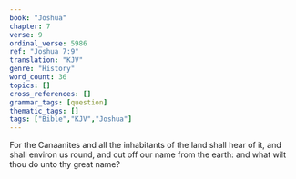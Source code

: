 ```yaml
---
book: "Joshua"
chapter: 7
verse: 9
ordinal_verse: 5986
ref: "Joshua 7:9"
translation: "KJV"
genre: "History"
word_count: 36
topics: []
cross_references: []
grammar_tags: [question]
thematic_tags: []
tags: ["Bible","KJV","Joshua"]
---
```

For the Canaanites and all the inhabitants of the land shall hear of it, and shall environ us round, and cut off our name from the earth: and what wilt thou do unto thy great name?
